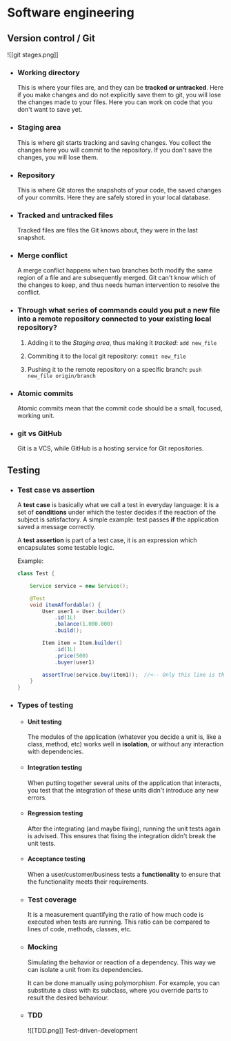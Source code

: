 # Software engineering

## Version control / Git
![[git stages.png]]
- ### Working directory
	This is where your files are, and they can be __tracked or untracked__. Here if you make changes and do not explicitly save them to git, you will lose the changes made to your files. Here you can work on code that you don't want to save yet.
	
- ### Staging area
	This is where git starts tracking and saving changes. You collect the changes here you will commit to the repository. If you don't save the changes, you will lose them.
	
- ### Repository
	This is where Git stores the snapshots of your code, the saved changes of your commits. Here they are safely stored in your local database. 
	
- ### Tracked and untracked files
	Tracked files are files the Git knows about, they were in the last snapshot.
	
- ### Merge conflict
	A merge conflict happens when two branches both modify the same region of a file and are subsequently merged. Git can't know which of the changes to keep, and thus needs human intervention to resolve the conflict.
	
- ### Through what series of commands could you put a new file into a remote repository connected to your existing local repository?
	1. Adding it to the _Staging area_, thus making it _tracked_:
		```add new_file```

	2. Commiting it to the local git repository:
		```commit new_file```

	1. Pushing it to the remote repository on a specific branch:
    	```push new_file origin/branch```
		
- ### Atomic commits
	Atomic commits mean that the commit code should be a small, focused, working unit.
	
- ### git vs GitHub
	Git is a VCS, while GitHub is a hosting service for Git repositories.
	
## Testing
- ### Test case vs assertion
	A **test case** is basically what we call a test in everyday language: it is a set of **conditions** under which the tester decides if the reaction of the subject is satisfactory. A simple example: test passes **if** the application saved a message correctly.
	
	A **test assertion** is part of a test case, it is an expression which encapsulates some testable logic.
	
	Example:
	```java
	class Test {

		Service service = new Service();

		@Test
		void itemAffordable() {
			User user1 = User.builder()
				.id(1L)
				.balance(1.000.000)
				.build();

			Item item = Item.builder()
				.id(1L)
				.price(500)
				.buyer(user1)

			assertTrue(service.buy(item1));  //<-- Only this line is the assertion.
		}
	}
	```
	
- ### Types of testing
	- #### Unit testing 
		The modules of the application (whatever you decide a unit is, like a class, method, etc) works well in **isolation**, or without any interaction with dependencies.
	- #### Integration testing 
		When putting together several units of the application that interacts, you test that the integration of these units didn't introduce any new errors.
	- #### Regression testing
		After the integrating (and maybe fixing), running the unit tests again is advised. This ensures that fixing the integration didn't break the unit tests.
	- #### Acceptance testing
		When a user/customer/business tests a **functionality** to ensure that the functionality meets their requirements.
	- ### Test coverage
		It is a measurement quantifying the ratio of how much code is executed when tests are running. This ratio can be compared to lines of code, methods, classes, etc.
	- ### Mocking
		Simulating the behavior or reaction of a dependency. This way we can isolate a unit from its dependencies.
		
		It can be done manually using polymorphism. For example, you can substitute a class with its subclass, where you override parts to result the desired behaviour.
	- ### TDD
		![[TDD.png]]
		Test-driven-development
